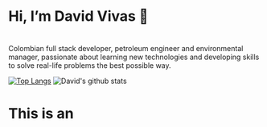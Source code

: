 
# Hi, I’m David Vivas 👋<h1>   
  
Colombian full stack developer, petroleum engineer and environmental manager, passionate about learning new technologies and developing skills to solve real-life problems the best possible way.

[![Top Langs](https://github-readme-stats.vercel.app/api/top-langs/?username=Davidohiv7)](https://github.com/anuraghazra/github-readme-stats)
![David's github stats](https://github-readme-stats.vercel.app/api?username=Davidohiv7) 
  

  


# This is an <h1> 

